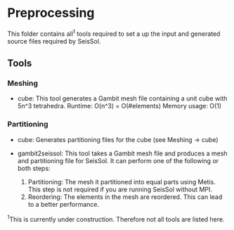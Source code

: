 Preprocessing
=============

This folder contains all<sup>1</sup> tools required to set a up the input and generated source files required by SeisSol.

Tools
-----

### Meshing

- cube: This tool generates a Gambit mesh file containing a unit cube with 5n^3 tetrahedra.
  Runtime: O(n^3) = O(#elements)
  Memory usage: O(1)

### Partitioning

- cube: Generates partitioning files for the cube (see Meshing -> cube)

- gambit2seissol: This tool takes a Gambit mesh file and produces a mesh and partitioning file
  for SeisSol. It can perform one of the following or both steps:
  1. Partitioning: The mesh it partitioned into equal parts using Metis. This step is not required
     if you are running SeisSol without MPI.
  2. Reordering: The elements in the mesh are reordered. This can lead to a better performance.

<sup>1</sup>This is currently under construction. Therefore not all tools are listed here.
